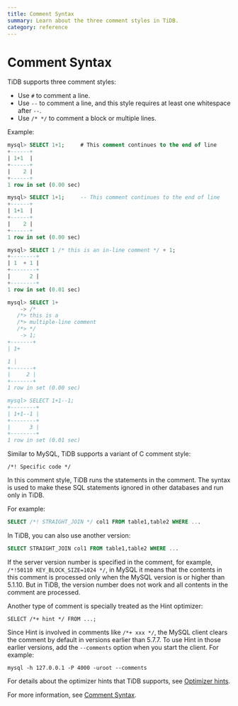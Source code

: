 ```yaml
---
title: Comment Syntax
summary: Learn about the three comment styles in TiDB.
category: reference
---
```


# Comment Syntax

TiDB supports three comment styles:

- Use `#` to comment a line.
- Use `--` to comment a line, and this style requires at least one whitespace after `--`.
- Use `/* */` to comment a block or multiple lines.

Example:

```sql
mysql> SELECT 1+1;     # This comment continues to the end of line
+------+
| 1+1  |
+------+
|    2 |
+------+
1 row in set (0.00 sec)

mysql> SELECT 1+1;     -- This comment continues to the end of line
+------+
| 1+1  |
+------+
|    2 |
+------+
1 row in set (0.00 sec)

mysql> SELECT 1 /* this is an in-line comment */ + 1;
+--------+
| 1  + 1 |
+--------+
|      2 |
+--------+
1 row in set (0.01 sec)

mysql> SELECT 1+
    -> /*
   /*> this is a
   /*> multiple-line comment
   /*> */
    -> 1;
+-------+
| 1+

1 |
+-------+
|     2 |
+-------+
1 row in set (0.00 sec)

mysql> SELECT 1+1--1;
+--------+
| 1+1--1 |
+--------+
|      3 |
+--------+
1 row in set (0.01 sec)
```

Similar to MySQL, TiDB supports a variant of C comment style:

```
/*! Specific code */
```

In this comment style, TiDB runs the statements in the comment. The syntax is used to make these SQL statements ignored in other databases and run only in TiDB.

For example:

```sql
SELECT /*! STRAIGHT_JOIN */ col1 FROM table1,table2 WHERE ...
```

In TiDB, you can also use another version:

```sql
SELECT STRAIGHT_JOIN col1 FROM table1,table2 WHERE ...
```

If the server version number is specified in the comment, for example, `/*!50110 KEY_BLOCK_SIZE=1024 */`, in MySQL it means that the contents in this comment is processed only when the MySQL version is or higher than 5.1.10. But in TiDB, the version number does not work and all contents in the comment are processed.

Another type of comment is specially treated as the Hint optimizer:

```
SELECT /*+ hint */ FROM ...;
```

Since Hint is involved in comments like `/*+ xxx */`, the MySQL client clears the comment by default in versions earlier than 5.7.7. To use Hint in those earlier versions, add the `--comments` option when you start the client. For example:

```
mysql -h 127.0.0.1 -P 4000 -uroot --comments
```

For details about the optimizer hints that TiDB supports, see [Optimizer hints](/v3.1/reference/performance/optimizer-hints.md).

For more information, see [Comment Syntax](https://dev.mysql.com/doc/refman/5.7/en/comments.html).
